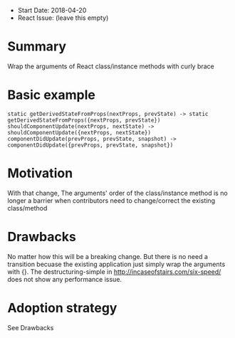 - Start Date: 2018-04-20
- React Issue: (leave this empty)

# Summary

Wrap the arguments of React class/instance methods with curly brace

# Basic example

`static getDerivedStateFromProps(nextProps, prevState) -> static getDerivedStateFromProps({nextProps, prevState})`
`shouldComponentUpdate(nextProps, nextState) -> shouldComponentUpdate({nextProps, nextState})`
`componentDidUpdate(prevProps, prevState, snapshot) -> componentDidUpdate({prevProps, prevState, snapshot})`

# Motivation

With that change, The arguments' order of the class/instance method is no longer a barrier when contributors need to change/correct the existing class/method

# Drawbacks

No matter how this will be a breaking change. But there is no need a transition becuase the existing application just simply wrap the arguments with {}.
The destructuring-simple in http://incaseofstairs.com/six-speed/ does not show any performance issue.

# Adoption strategy

See Drawbacks
